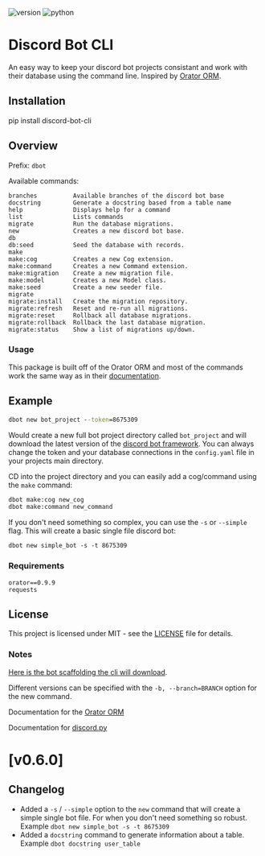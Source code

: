 ![version](https://img.shields.io/badge/version-0.6.0-orange)
![python](https://img.shields.io/badge/python-3.6|3.7-blue)

# Discord Bot CLI

An easy way to keep your discord bot projects consistant and work with their database using the command line. Inspired by [Orator ORM](https://github.com/sdispater/orator).

## Installation 

pip install discord-bot-cli

## Overview
Prefix: `dbot`

Available commands:
```
branches          Available branches of the discord bot base
docstring         Generate a docstring based from a table name
help              Displays help for a command
list              Lists commands
migrate           Run the database migrations.
new               Creates a new discord bot base.
db
db:seed           Seed the database with records.
make
make:cog          Creates a new Cog extension.
make:command      Creates a new Command extension.
make:migration    Create a new migration file.
make:model        Creates a new Model class.
make:seed         Create a new seeder file.
migrate
migrate:install   Create the migration repository.
migrate:refresh   Reset and re-run all migrations.
migrate:reset     Rollback all database migrations.
migrate:rollback  Rollback the last database migration.
migrate:status    Show a list of migrations up/down.
```

### Usage
This package is built off of the Orator ORM and most of the commands work the same way as in their [documentation](https://orator-orm.com/docs/0.9/). 

## Example
```cmd
dbot new bot_project --token=8675309 
```
Would create a new full bot project directory called `bot_project` and will download the latest version of the [discord bot framework](https://github.com/stroupbslayen/discord-bot).
You can always change the token and your database connections in the `config.yaml` file in your projects main directory.

CD into the project directory and you can easily add a cog/command using the `make` command:
```cmd
dbot make:cog new_cog
dbot make:command new_command
```

If you don't need something so complex, you can use the `-s` or `--simple` flag. This will create a basic single file discord bot:
```CMD
dbot new simple_bot -s -t 8675309
```

### Requirements

```
orator==0.9.9
requests
```


## License

This project is licensed under MIT - see the [LICENSE](LICENSE) file for details.

### Notes

[Here is the bot scaffolding the cli will download](https://github.com/stroupbslayen/discord-bot).

Different versions can be specified with the `-b, --branch=BRANCH` option for the new command.

Documentation for the [Orator ORM](https://orator-orm.com/docs/0.9/)

Documentation for [discord.py](https://discordpy.readthedocs.io/en/latest/)

# [v0.6.0]
## Changelog
- Added a `-s` / `--simple` option to the `new` command that will create a simple single bot file. For when you don't need something so robust. Example `dbot new simple_bot -s -t 8675309`
- Added a `docstring` command to generate information about a table. Example `dbot docstring user_table`